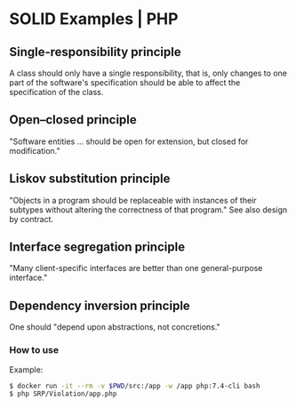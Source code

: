 # SOLID Examples | PHP

## Single-responsibility principle
A class should only have a single responsibility, that is, only changes to one part of the software's specification should be able to affect the specification of the class.

## Open–closed principle
"Software entities ... should be open for extension, but closed for modification."

## Liskov substitution principle
"Objects in a program should be replaceable with instances of their subtypes without altering the correctness of that program." See also design by contract.

## Interface segregation principle
"Many client-specific interfaces are better than one general-purpose interface."

## Dependency inversion principle
One should "depend upon abstractions, not concretions."

### How to use
Example:
```bash
$ docker run -it --rm -v $PWD/src:/app -w /app php:7.4-cli bash
$ php SRP/Violation/app.php
```